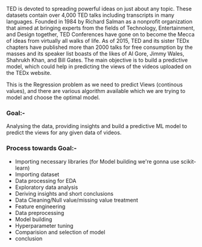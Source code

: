 TED is devoted to spreading powerful ideas on just about any topic. These datasets contain over 4,000 TED talks including transcripts in many languages. Founded in 1984 by Richard Salman as a nonprofit organization that aimed at bringing experts from the fields of Technology, Entertainment, and Design together, TED Conferences have gone on to become the Mecca of ideas from virtually all walks of life. As of 2015, TED and its sister TEDx chapters have published more than 2000 talks for free consumption by the masses and its speaker list boasts of the likes of Al Gore, Jimmy Wales, Shahrukh Khan, and Bill Gates. The main objective is to build a predictive model, which could help in predicting the views of the videos uploaded on the TEDx website.

This is the Regression problem as we need to predict Views (continous values), and there are various algorithm available which we are trying to model and choose the optimal model.

### Goal:-
Analysing the data, providing insights and build a predictive ML model to predict the views for any given data of videos.

### Process towards Goal:-
* Importing necessary libraries (for Model building we're gonna  use scikit-learn)
* Importing dataset
* Data processing for EDA
* Exploratory data analysis
* Deriving insights and short conclusions
* Data Cleaning/Null value/missing value treatment 
* Feature engineering
* Data preprocessing
* Model building
* Hyperparameter tuning
* Comparision and selection of model
* conclusion

